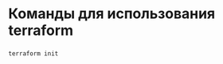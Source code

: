 # Команды для использования terraform

###
```
terraform init
```

###
```
```

###
```
```

###
```
```

###
```
```

###
```
```

###
```
```

###
```
```

###
```
```

###
```
```

###
```
```

###
```
```

###
```
```

###
```
```

###
```
```
